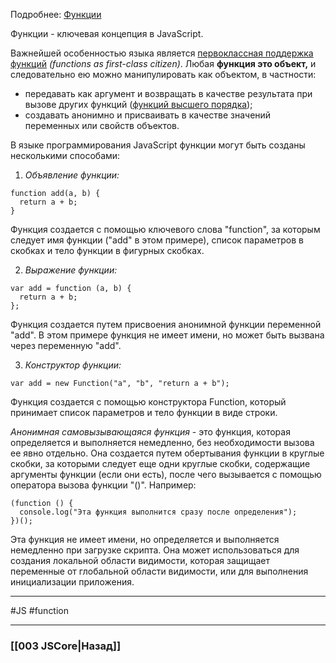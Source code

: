 Подробнее: [Функции](https://developer.mozilla.org/ru/docs/Web/JavaScript/Guide/Functions)

Функции - ключевая концепция в JavaScript. 

Важнейшей особенностью языка является [первоклассная поддержка функций](https://ru.wikipedia.org/wiki/%D0%A4%D1%83%D0%BD%D0%BA%D1%86%D0%B8%D0%B8_%D0%BF%D0%B5%D1%80%D0%B2%D0%BE%D0%B3%D0%BE_%D0%BA%D0%BB%D0%B0%D1%81%D1%81%D0%B0 "первоклассная поддержка функций")​ _(functions as first-class citizen)_. Любая **функция это объект,** и следовательно ею можно манипулировать как объектом, в частности:
-   передавать как аргумент и возвращать в качестве результата при вызове других функций ([функций высшего порядка](https://ru.wikipedia.org/wiki/%D0%A4%D1%83%D0%BD%D0%BA%D1%86%D0%B8%D1%8F_%D0%B2%D1%8B%D1%81%D1%88%D0%B5%D0%B3%D0%BE_%D0%BF%D0%BE%D1%80%D1%8F%D0%B4%D0%BA%D0%B0 "функций высшего порядка"));
- создавать анонимно и присваивать в качестве значений переменных или свойств объектов.

В языке программирования JavaScript функции могут быть созданы несколькими способами:

1. *Объявление функции:*

```
function add(a, b) {
  return a + b;
}
```

Функция создается с помощью ключевого слова "function", за которым следует имя функции ("add" в этом примере), список параметров в скобках и тело функции в фигурных скобках.

2. *Выражение функции:*

```
var add = function (a, b) {
  return a + b;
};
```

Функция создается путем присвоения анонимной функции переменной "add". В этом примере функция не имеет имени, но может быть вызвана через переменную "add".

3. *Конструктор функции:*

```
var add = new Function("a", "b", "return a + b");
```

Функция создается с помощью конструктора Function, который принимает список параметров и тело функции в виде строки.

*Анонимная самовызывающаяся функция* - это функция, которая определяется и выполняется немедленно, без необходимости вызова ее явно отдельно. Она создается путем обертывания функции в круглые скобки, за которыми следует еще одни круглые скобки, содержащие аргументы функции (если они есть), после чего вызывается с помощью оператора вызова функции "()". Например:

```
(function () {
  console.log("Эта функция выполнится сразу после определения");
})();
```

Эта функция не имеет имени, но определяется и выполняется немедленно при загрузке скрипта. Она может использоваться для создания локальной области видимости, которая защищает переменные от глобальной области видимости, или для выполнения инициализации приложения.

___
#JS #function 

___

### [[003 JSCore|Назад]]